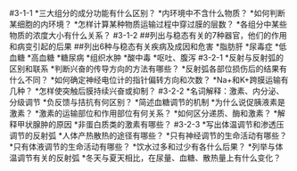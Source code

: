 #3-1-1
*三大组分的成分功能有什么区别？
*内环境中不含什么物质？
*如何判断某细胞的内环境？
*怎样计算某种物质运输过程中穿过膜的层数？
*各组分中某些物质的浓度大小有什么关系？
#3-1-2
##列出与稳态有关的7种器官，他们的作用和病变引起的后果
##列出6种与稳态有关疾病及成因和危害
*脂肪肝
*尿毒症
*低血糖
*高血糖
*糖尿病
*组织水肿
*酸中毒
*呕吐、腹泻
#3-2-1
*反射与反射弧的区别和联系
*判断兴奋的传导方向的方法有哪些？
*反射弧各部位损伤后的结果有什么不同？
*如何确定神经电位计的指针偏转方向和次数？
*Na+和K+跨膜运输有几种？
*怎样使突触后膜持续兴奋或抑制？
#3-2-2
*名词解释：激素、内分泌、分级调节
*负反馈与拮抗有何区别？
*简述血糖调节的机制
*为什么说促胰液素是激素？
*激素的运输部位和作用部位有何关系？
*如何区分递质、酶和激素？
*解释甲状腺肿的原因
*非蛋白质类的激素有哪些？
#3-2-3
*写出体温调节和渗透压调节的反射弧
*人体产热散热的途径有哪些？
*只有神经调节的生命活动有哪些？
*只有体液调节的生命活动有哪些？
*饮水过多和过少有各什么后果？
*列举与体温调节有关的反射弧
*冬天与夏天相比，在尿量、血糖、散热量上有什么变化？
